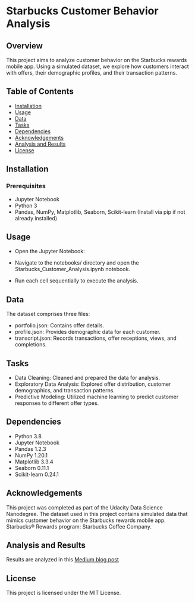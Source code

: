# Starbucks Customer Behavior Analysis

## Overview

This project aims to analyze customer behavior on the Starbucks rewards mobile app. Using a simulated dataset, we explore how customers interact with offers, their demographic profiles, and their transaction patterns.

## Table of Contents

- [Installation](#installation)
- [Usage](#usage)
- [Data](#data)
- [Tasks](#tasks)
- [Dependencies](#dependencies)
- [Acknowledgements](#acknowledgements)
- [Analysis and Results](#AnalysisandResults)
- [License](#license)

## Installation

### Prerequisites

- Jupyter Notebook
- Python 3
- Pandas, NumPy, Matplotlib, Seaborn, Scikit-learn (Install via pip if not already installed)

## Usage

- Open the Jupyter Notebook:

- Navigate to the notebooks/ directory and open the Starbucks_Customer_Analysis.ipynb notebook.

- Run each cell sequentially to execute the analysis.

## Data

The dataset comprises three files:

- portfolio.json: Contains offer details.
- profile.json: Provides demographic data for each customer.
- transcript.json: Records transactions, offer receptions, views, and completions.

 ## Tasks

- Data Cleaning: Cleaned and prepared the data for analysis.
- Exploratory Data Analysis: Explored offer distribution, customer demographics, and transaction patterns.
- Predictive Modeling: Utilized machine learning to predict customer responses to different offer types.

 ## Dependencies

- Python 3.8
- Jupyter Notebook
- Pandas 1.2.3
- NumPy 1.20.1
- Matplotlib 3.3.4
- Seaborn 0.11.1
- Scikit-learn 0.24.1

## Acknowledgements

This project was completed as part of the Udacity Data Science Nanodegree. The dataset used in this project contains simulated data that mimics customer behavior on the Starbucks rewards mobile app. Starbucks® Rewards program: Starbucks Coffee Company.

## Analysis and Results 

Results are analyzed in this [Medium blog post](https://medium.com/@haripriya.ramesh1996/unraveling-starbucks-customer-behavior-a-data-science-journey-65220bd4aad1)
 
 ## License

  This project is licensed under the MIT License.
  

